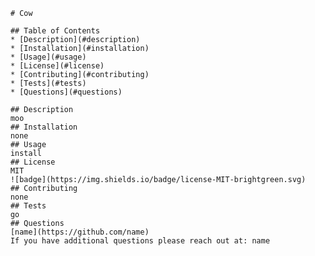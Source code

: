
        # Cow

        ## Table of Contents
        * [Description](#description)
        * [Installation](#installation)
        * [Usage](#usage)
        * [License](#license)
        * [Contributing](#contributing)
        * [Tests](#tests)
        * [Questions](#questions)
        
        ## Description
        moo
        ## Installation
        none
        ## Usage
        install
        ## License
        MIT
        ![badge](https://img.shields.io/badge/license-MIT-brightgreen.svg)
        ## Contributing
        none
        ## Tests
        go
        ## Questions
        [name](https://github.com/name)
        If you have additional questions please reach out at: name
    
